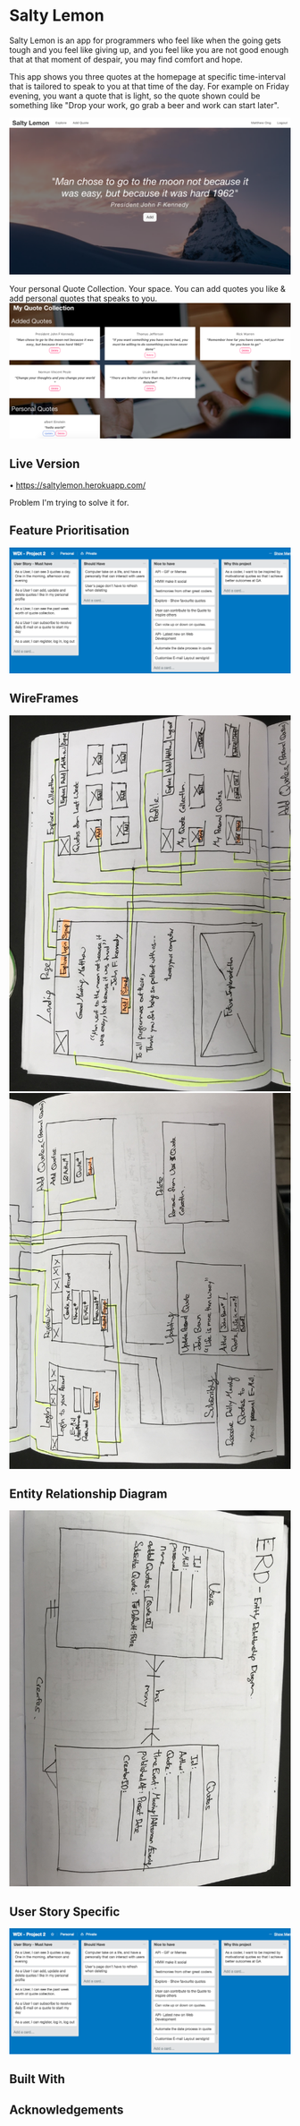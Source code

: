 

# Salty Lemon
Salty Lemon is an app for programmers who feel like when the going gets tough and you feel like giving up, and you feel like you are not good enough that at that moment of despair, you may find comfort and hope.

This app shows you three quotes at the homepage at specific time-interval that is tailored to speak to you at that time of the day. For example on Friday evening, you want a quote that is light, so the quote shown could be something like "Drop your work, go grab a beer and work can start later".

<img src="/public/assets/images/home-page.png">

Your personal Quote Collection. Your space. You can add quotes you like & add personal quotes that speaks to you.
<img src="/public/assets/images/profile.png">


## Live Version
• https://saltylemon.herokuapp.com/

Problem I'm trying to solve it for.

## Feature Prioritisation
<img src="public/assets/images/user-story.png">


## WireFrames
<img src="public/assets/images/wireframe1.png">

<img src="public/assets/images/wireframe2.png">

## Entity Relationship Diagram
<img src="public/assets/images/erd.png">

## User Story Specific
<img src="public/assets/images/user-story.png">


## Built With

## Acknowledgements
